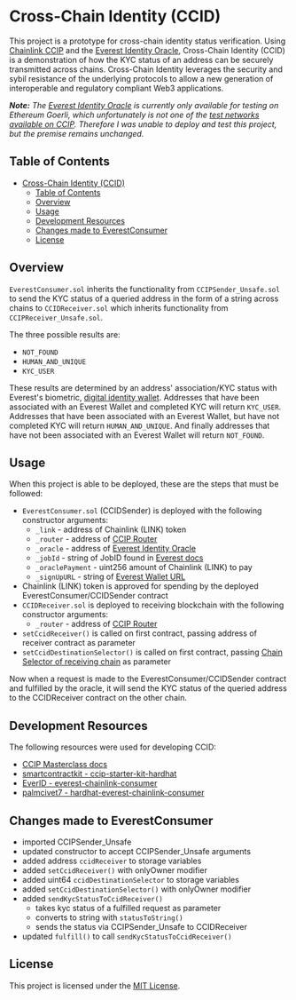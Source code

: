 # Cross-Chain Identity (CCID)

This project is a prototype for cross-chain identity status verification. Using [Chainlink CCIP](https://docs.chain.link/ccip) and the [Everest Identity Oracle](https://developer.everest.org/#everest-identity-oracle), Cross-Chain Identity (CCID) is a demonstration of how the KYC status of an address can be securely transmitted across chains. Cross-Chain Identity leverages the security and sybil resistance of the underlying protocols to allow a new generation of interoperable and regulatory compliant Web3 applications.

**_Note:_**
_The [Everest Identity Oracle](https://goerli.etherscan.io/address/0xB9756312523826A566e222a34793E414A81c88E1) is currently only available for testing on Ethereum Goerli, which unfortunately is not one of the [test networks available on CCIP](https://docs.chain.link/ccip/supported-networks). Therefore I was unable to deploy and test this project, but the premise remains unchanged._

## Table of Contents

- [Cross-Chain Identity (CCID)](#cross-chain-identity-ccid)
  - [Table of Contents](#table-of-contents)
  - [Overview](#overview)
  - [Usage](#usage)
  - [Development Resources](#development-resources)
  - [Changes made to EverestConsumer](#changes-made-to-everestconsumer)
  - [License](#license)

## Overview

`EverestConsumer.sol` inherits the functionality from `CCIPSender_Unsafe.sol` to send the KYC status of a queried address in the form of a string across chains to `CCIDReceiver.sol` which inherits functionality from `CCIPReceiver_Unsafe.sol`.

The three possible results are:

- `NOT_FOUND`
- `HUMAN_AND_UNIQUE`
- `KYC_USER`

These results are determined by an address' association/KYC status with Everest's biometric, [digital identity wallet](https://wallet.everest.org/). Addresses that have been associated with an Everest Wallet and completed KYC will return `KYC_USER`. Addresses that have been associated with an Everest Wallet, but have not completed KYC will return `HUMAN_AND_UNIQUE`. And finally addresses that have not been associated with an Everest Wallet will return `NOT_FOUND`.

## Usage

When this project is able to be deployed, these are the steps that must be followed:

- `EverestConsumer.sol` (CCIDSender) is deployed with the following constructor arguments:
  - `_link` - address of Chainlink (LINK) token
  - `_router` - address of [CCIP Router](https://docs.chain.link/ccip/supported-networks)
  - `_oracle` - address of [Everest Identity Oracle](https://developer.everest.org/#everest-identity-oracle)
  - `_jobId` - string of JobID found in [Everest docs](https://static-assets.everest.org/web/images/HowToSetupAndUseTheEverestChainlinkService.pdf#page=8)
  - `_oraclePayment` - uint256 amount of Chainlink (LINK) to pay
  - `_signUpURL` - string of [Everest Wallet URL](https://wallet.everest.org/)
- Chainlink (LINK) token is approved for spending by the deployed EverestConsumer/CCIDSender contract
- `CCIDReceiver.sol` is deployed to receiving blockchain with the following constructor arguments:
  - `_router` - address of [CCIP Router](https://docs.chain.link/ccip/supported-networks)
- `setCcidReceiver()` is called on first contract, passing address of receiver contract as parameter
- `setCcidDestinationSelector()` is called on first contract, passing [Chain Selector of receiving chain](https://docs.chain.link/ccip/supported-networks) as parameter

Now when a request is made to the EverestConsumer/CCIDSender contract and fulfilled by the oracle, it will send the KYC status of the queried address to the CCIDReceiver contract on the other chain.

## Development Resources

The following resources were used for developing CCID:

- [CCIP Masterclass docs](https://andrej-rakic.gitbook.io/chainlink-ccip/getting-started/how-to-use-chainlink-ccip)
- [smartcontractkit - ccip-starter-kit-hardhat](https://github.com/smartcontractkit/ccip-starter-kit-hardhat)
- [EverID - everest-chainlink-consumer](https://github.com/EverID/everest-chainlink-consumer)
- [palmcivet7 - hardhat-everest-chainlink-consumer](https://github.com/palmcivet7/hardhat-everest-chainlink-consumer)

## Changes made to EverestConsumer

- imported CCIPSender_Unsafe
- updated constructor to accept CCIPSender_Unsafe arguments
- added address `ccidReceiver` to storage variables
- added `setCcidReceiver()` with onlyOwner modifier
- added uint64 `ccidDestinationSelector` to storage variables
- added `setCcidDestinationSelector()` with onlyOwner modifier
- added `sendKycStatusToCcidReceiver()`
  - takes kyc status of a fulfilled request as parameter
  - converts to string with `statusToString()`
  - sends the status via CCIPSender_Unsafe to CCIDReceiver
- updated `fulfill()` to call `sendKycStatusToCcidReceiver()`

## License

This project is licensed under the [MIT License](https://opensource.org/license/mit/).
